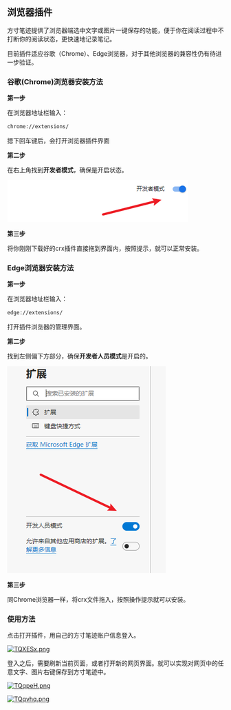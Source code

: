 ## 浏览器插件



方寸笔迹提供了浏览器端选中文字或图片一键保存的功能，便于你在阅读过程中不打断你的阅读状态，更快速地记录笔记。

目前插件适应谷歌（Chrome）、Edge浏览器，对于其他浏览器的兼容性仍有待进一步验证。



### 谷歌(Chrome)浏览器安装方法

**第一步**

在浏览器地址栏输入：

```html
chrome://extensions/
```

摁下回车键后，会打开浏览器插件界面

**第二步**

在右上角找到**开发者模式**，确保是开启状态。



![dev](./assets/chrome-dev.png)



**第三步**

将你刚刚下载好的crx插件直接拖到界面内，按照提示，就可以正常安装。



### Edge浏览器安装方法

**第一步**

在浏览器地址栏输入：

```html
edge://extensions/
```

打开插件浏览器的管理界面。



**第二步**

找到左侧偏下方部分，确保**开发者人员模式**是开启的。

![dev](./assets/edge-dev.png)





**第三步**

同Chrome浏览器一样，将crx文件拖入，按照操作提示就可以安装。



### 使用方法

点击打开插件，用自己的方寸笔迹账户信息登入。

[![TQXESx.png](https://s4.ax1x.com/2021/12/22/TQXESx.png)](https://imgtu.com/i/TQXESx)

登入之后，需要刷新当前页面，或者打开新的网页界面。就可以实现对网页中的任意文字、图片右键保存到方寸笔迹中。

[![TQqpeH.png](https://s4.ax1x.com/2021/12/22/TQqpeH.png)](https://imgtu.com/i/TQqpeH)

[![TQqvhq.png](https://s4.ax1x.com/2021/12/22/TQqvhq.png)](https://imgtu.com/i/TQqvhq)